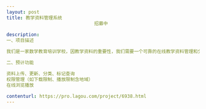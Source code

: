 ```yaml
---                
layout: post       
title: 教学资料管理系统
                                招募中
           
description: 
一、项目描述

我们是一家数学教育培训学校，因教学资料的重要性，我们需要一个可靠的在线教学资料管理和分享受控的系统，资料类别为常见的学习课件 如ppt、动画、视频。

二、预计功能

资料上传、更新、分类、标记查询
权限管理（如下载限制、播放限制含地域）
在线浏览播放
     
contenturl: https://pro.lagou.com/project/6938.html      
---                 
```


